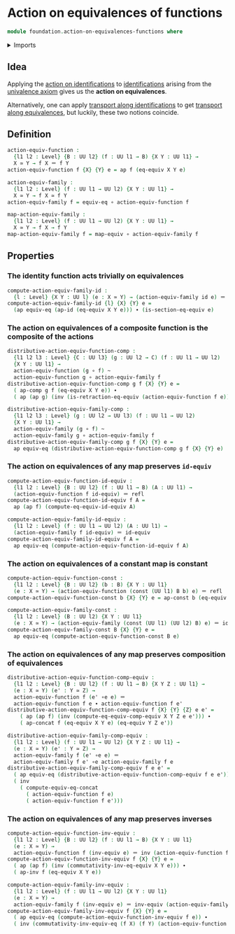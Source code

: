 # Action on equivalences of functions

```agda
module foundation.action-on-equivalences-functions where
```

<details><summary>Imports</summary>

```agda
open import foundation.action-on-identifications-functions
open import foundation.equivalences
open import foundation.univalence
open import foundation.universe-levels

open import foundation-core.constant-maps
open import foundation-core.function-types
open import foundation-core.homotopies
open import foundation-core.identity-types
```

</details>

## Idea

Applying the
[action on identifications](foundation.action-on-identifications-functions.md)
to [identifications](foundation-core.identity-types.md) arising from the
[univalence axiom](foundation.univalence.md) gives us the **action on
equivalences**.

Alternatively, one can apply
[transport along identifications](foundation-core.transport-along-identifications.md)
to get
[transport along equivalences](foundation.transport-along-equivalences.md), but
luckily, these two notions coincide.

## Definition

```agda
action-equiv-function :
  {l1 l2 : Level} {B : UU l2} (f : UU l1 → B) {X Y : UU l1} →
  X ≃ Y → f X ＝ f Y
action-equiv-function f {X} {Y} e = ap f (eq-equiv X Y e)

action-equiv-family :
  {l1 l2 : Level} (f : UU l1 → UU l2) {X Y : UU l1} →
  X ≃ Y → f X ≃ f Y
action-equiv-family f = equiv-eq ∘ action-equiv-function f

map-action-equiv-family :
  {l1 l2 : Level} (f : UU l1 → UU l2) {X Y : UU l1} →
  X ≃ Y → f X → f Y
map-action-equiv-family f = map-equiv ∘ action-equiv-family f
```

## Properties

### The identity function acts trivially on equivalences

```agda
compute-action-equiv-family-id :
  {l : Level} {X Y : UU l} (e : X ≃ Y) → (action-equiv-family id e) ＝ e
compute-action-equiv-family-id {l} {X} {Y} e =
  (ap equiv-eq (ap-id (eq-equiv X Y e))) ∙ (is-section-eq-equiv e)
```

### The action on equivalences of a composite function is the composite of the actions

```agda
distributive-action-equiv-function-comp :
  {l1 l2 l3 : Level} {C : UU l3} (g : UU l2 → C) (f : UU l1 → UU l2)
  {X Y : UU l1} →
  action-equiv-function (g ∘ f) ~
  action-equiv-function g ∘ action-equiv-family f
distributive-action-equiv-function-comp g f {X} {Y} e =
  ( ap-comp g f (eq-equiv X Y e)) ∙
  ( ap (ap g) (inv (is-retraction-eq-equiv (action-equiv-function f e))))

distributive-action-equiv-family-comp :
  {l1 l2 l3 : Level} (g : UU l2 → UU l3) (f : UU l1 → UU l2)
  {X Y : UU l1} →
  action-equiv-family (g ∘ f) ~
  action-equiv-family g ∘ action-equiv-family f
distributive-action-equiv-family-comp g f {X} {Y} e =
  ap equiv-eq (distributive-action-equiv-function-comp g f {X} {Y} e)
```

### The action on equivalences of any map preserves `id-equiv`

```agda
compute-action-equiv-function-id-equiv :
  {l1 l2 : Level} {B : UU l2} (f : UU l1 → B) (A : UU l1) →
  (action-equiv-function f id-equiv) ＝ refl
compute-action-equiv-function-id-equiv f A =
  ap (ap f) (compute-eq-equiv-id-equiv A)

compute-action-equiv-family-id-equiv :
  {l1 l2 : Level} (f : UU l1 → UU l2) (A : UU l1) →
  (action-equiv-family f id-equiv) ＝ id-equiv
compute-action-equiv-family-id-equiv f A =
  ap equiv-eq (compute-action-equiv-function-id-equiv f A)
```

### The action on equivalences of a constant map is constant

```agda
compute-action-equiv-function-const :
  {l1 l2 : Level} {B : UU l2} (b : B) {X Y : UU l1}
  (e : X ≃ Y) → (action-equiv-function (const (UU l1) B b) e) ＝ refl
compute-action-equiv-function-const b {X} {Y} e = ap-const b (eq-equiv X Y e)

compute-action-equiv-family-const :
  {l1 l2 : Level} (B : UU l2) {X Y : UU l1}
  (e : X ≃ Y) → (action-equiv-family (const (UU l1) (UU l2) B) e) ＝ id-equiv
compute-action-equiv-family-const B {X} {Y} e =
  ap equiv-eq (compute-action-equiv-function-const B e)
```

### The action on equivalences of any map preserves composition of equivalences

```agda
distributive-action-equiv-function-comp-equiv :
  {l1 l2 : Level} {B : UU l2} (f : UU l1 → B) {X Y Z : UU l1} →
  (e : X ≃ Y) (e' : Y ≃ Z) →
  action-equiv-function f (e' ∘e e) ＝
  action-equiv-function f e ∙ action-equiv-function f e'
distributive-action-equiv-function-comp-equiv f {X} {Y} {Z} e e' =
    ( ap (ap f) (inv (compute-eq-equiv-comp-equiv X Y Z e e'))) ∙
    ( ap-concat f (eq-equiv X Y e) (eq-equiv Y Z e'))

distributive-action-equiv-family-comp-equiv :
  {l1 l2 : Level} (f : UU l1 → UU l2) {X Y Z : UU l1} →
  (e : X ≃ Y) (e' : Y ≃ Z) →
  action-equiv-family f (e' ∘e e) ＝
  action-equiv-family f e' ∘e action-equiv-family f e
distributive-action-equiv-family-comp-equiv f e e' =
  ( ap equiv-eq (distributive-action-equiv-function-comp-equiv f e e')) ∙
  ( inv
    ( compute-equiv-eq-concat
      ( action-equiv-function f e)
      ( action-equiv-function f e')))
```

### The action on equivalences of any map preserves inverses

```agda
compute-action-equiv-function-inv-equiv :
  {l1 l2 : Level} {B : UU l2} (f : UU l1 → B) {X Y : UU l1}
  (e : X ≃ Y) →
  action-equiv-function f (inv-equiv e) ＝ inv (action-equiv-function f e)
compute-action-equiv-function-inv-equiv f {X} {Y} e =
  ( ap (ap f) (inv (commutativity-inv-eq-equiv X Y e))) ∙
  ( ap-inv f (eq-equiv X Y e))

compute-action-equiv-family-inv-equiv :
  {l1 l2 : Level} (f : UU l1 → UU l2) {X Y : UU l1}
  (e : X ≃ Y) →
  action-equiv-family f (inv-equiv e) ＝ inv-equiv (action-equiv-family f e)
compute-action-equiv-family-inv-equiv f {X} {Y} e =
  ( ap equiv-eq (compute-action-equiv-function-inv-equiv f e)) ∙
  ( inv (commutativity-inv-equiv-eq (f X) (f Y) (action-equiv-function f e)))
```

